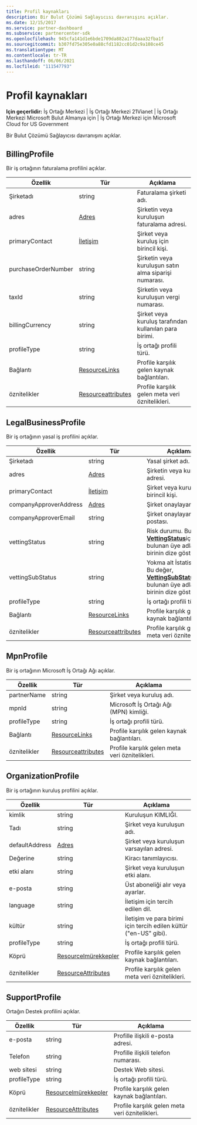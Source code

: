 ```yaml
---
title: Profil kaynakları
description: Bir Bulut Çözümü Sağlayıcısı davranışını açıklar.
ms.date: 12/15/2017
ms.service: partner-dashboard
ms.subservice: partnercenter-sdk
ms.openlocfilehash: 945cfa141d1e6bde1709da882a177daaa32fba1f
ms.sourcegitcommit: b307fd75e305e0a88cfd1182cc01d2c9a108ce45
ms.translationtype: MT
ms.contentlocale: tr-TR
ms.lasthandoff: 06/06/2021
ms.locfileid: "111547793"
---
```

# <a name="profile-resources"></a>Profil kaynakları

**Için geçerlidir:** İş Ortağı Merkezi | İş Ortağı Merkezi 21Vianet | İş Ortağı Merkezi Microsoft Bulut Almanya için | İş Ortağı Merkezi için Microsoft Cloud for US Government

Bir Bulut Çözümü Sağlayıcısı davranışını açıklar.

## <a name="billingprofile"></a>BillingProfile

Bir iş ortağının faturalama profilini açıklar.

| Özellik            | Tür                                                           | Açıklama                                                 |
|---------------------|----------------------------------------------------------------|-------------------------------------------------------------|
| Şirketadı         | string                                                         | Faturalama şirketi adı.                                   |
| adres             | [Adres](utility-resources.md#address)                       | Şirketin veya kuruluşun faturalama adresi. |
| primaryContact      | [İletişim](utility-resources.md#contact)                       | Şirket veya kuruluş için birincil kişi.        |
| purchaseOrderNumber | string                                                         | Şirketin veya kuruluşun satın alma siparişi numarası.        |
| taxId               | string                                                         | Şirketin veya kuruluşun vergi numarası.                       |
| billingCurrency     | string                                                         | Şirket veya kuruluş tarafından kullanılan para birimi.           |
| profileType         | string                                                         | İş ortağı profili türü.                                   |
| Bağlantı               | [ResourceLinks](utility-resources.md#resourcelinks)           | Profile karşılık gelen kaynak bağlantıları.            |
| öznitelikler          | [Resourceattributes](utility-resources.md#resourceattributes) | Profile karşılık gelen meta veri öznitelikleri.       |

## <a name="legalbusinessprofile"></a>LegalBusinessProfile

Bir iş ortağının yasal iş profilini açıklar.

| Özellik               | Tür                                                           | Açıklama                                                                                                                                                          |
|------------------------|----------------------------------------------------------------|----------------------------------------------------------------------------------------------------------------------------------------------------------------------|
| Şirketadı            | string                                                         | Yasal şirket adı.                                                                                                                                              |
| adres                | [Adres](utility-resources.md#address)                       | Şirketin veya kuruluşun adresi.                                                                                                                          |
| primaryContact         | [İletişim](utility-resources.md#contact)                       | Şirket veya kuruluş için birincil kişi.                                                                                                                 |
| companyApproverAddress | [Adres](utility-resources.md#address)                       | Şirket onaylayan adresi.                                                                                                                                        |
| companyApproverEmail   | string                                                         | Şirket onaylayan e-postası.                                                                                                                                          |
| vettingStatus          | string                                                         | Risk durumu. Bu değer, [**VettingStatus**](/dotnet/api/microsoft.store.partnercenter.models.partners.vettingstatus)içinde bulunan üye adlarından birinin dize gösterimidir.           |
| vettingSubStatus       | string                                                         | Yokma alt İstatistikleri. Bu değer, [**VettingSubStatus**](/dotnet/api/microsoft.store.partnercenter.models.partners.vettingsubstatus)içinde bulunan üye adlarından birinin dize gösterimidir. |
| profileType            | string                                                         | İş ortağı profili türü.                                                                                                                                            |
| Bağlantı                  | [ResourceLinks](utility-resources.md#resourcelinks)           | Profile karşılık gelen kaynak bağlantıları.                                                                                                                     |
| öznitelikler             | [Resourceattributes](utility-resources.md#resourceattributes) | Profile karşılık gelen meta veri öznitelikleri.                                                                                                                |

## <a name="mpnprofile"></a>MpnProfile

Bir iş ortağının Microsoft İş Ortağı Ağı açıklar.

| Özellik    | Tür                                                           | Açıklama                                           |
|-------------|----------------------------------------------------------------|-------------------------------------------------------|
| partnerName | string                                                         | Şirket veya kuruluş adı.                     |
| mpnId       | string                                                         | Microsoft İş Ortağı Ağı (MPN) kimliği.                     |
| profileType | string                                                         | İş ortağı profili türü.                             |
| Bağlantı       | [ResourceLinks](utility-resources.md#resourcelinks)           | Profile karşılık gelen kaynak bağlantıları.      |
| öznitelikler  | [Resourceattributes](utility-resources.md#resourceattributes) | Profile karşılık gelen meta veri öznitelikleri. |

## <a name="organizationprofile"></a>OrganizationProfile

Bir iş ortağının kuruluş profilini açıklar.

| Özellik       | Tür                                                           | Açıklama                                                            |
|----------------|----------------------------------------------------------------|------------------------------------------------------------------------|
| kimlik             | string                                                         | Kuruluşun KIMLIĞI.                                                 |
| Tadı    | string                                                         | Şirket veya kuruluşun adı.                               |
| defaultAddress | [Adres](utility-resources.md#address)                       | Şirket veya kuruluşun varsayılan adresi.                    |
| Değerine       | string                                                         | Kiracı tanımlayıcısı.                                                 |
| etki alanı         | string                                                         | Şirket veya kuruluşun etki alanı.                                  |
| e-posta          | string                                                         | Üst aboneliği alır veya ayarlar.                                  |
| language       | string                                                         | İletişim için tercih edilen dil.                              |
| kültür        | string                                                         | İletişim ve para birimi için tercih edilen kültür ("en-US" gibi). |
| profileType    | string                                                         | İş ortağı profili türü.                                              |
| Köprü          | [Resourcelmürekkepler](utility-resources.md#resourcelinks)           | Profile karşılık gelen kaynak bağlantıları.                       |
| öznitelikler     | [ResourceAttributes](utility-resources.md#resourceattributes) | Profile karşılık gelen meta veri öznitelikleri.                  |

## <a name="supportprofile"></a>SupportProfile

Ortağın Destek profilini açıklar.

| Özellik    | Tür                                                           | Açıklama                                           |
|-------------|----------------------------------------------------------------|-------------------------------------------------------|
| e-posta       | string                                                         | Profille ilişkili e-posta adresi.        |
| Telefon   | string                                                         | Profille ilişkili telefon numarası.         |
| web sitesi     | string                                                         | Destek Web sitesi.                                  |
| profileType | string                                                         | İş ortağı profili türü.                             |
| Köprü       | [Resourcelmürekkepler](utility-resources.md#resourcelinks)           | Profile karşılık gelen kaynak bağlantıları.      |
| öznitelikler  | [ResourceAttributes](utility-resources.md#resourceattributes) | Profile karşılık gelen meta veri öznitelikleri. |

